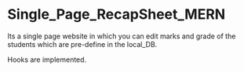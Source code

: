 # Single_Page_RecapSheet_MERN

Its a single page website in which you can edit marks and grade of the students
which are pre-define in the local_DB.

Hooks are implemented.
